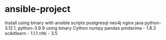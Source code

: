 # ansible-project

Install using binary with ansible scripts
postgresql
neo4j
nginx
java
python-3.12.1, python-3.9.9 using binary
	Cython
	numpy
	pandas
	pmdarima - 1.8.3
	scikitlearn - 1.1.1
	nltk - 3.5
